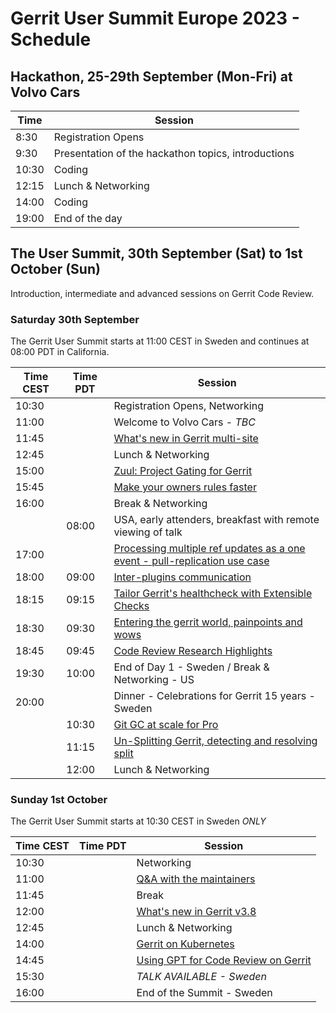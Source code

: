 # Gerrit User Summit Europe 2023 - Schedule

## Hackathon, 25-29th September (Mon-Fri) at Volvo Cars

| Time  | Session
|-------|-----------------------------------------------------
|  8:30 | Registration Opens
|  9:30 | Presentation of the hackathon topics, introductions
| 10:30 | Coding
| 12:15 | Lunch & Networking
| 14:00 | Coding
| 19:00 | End of the day

## The User Summit, 30th September (Sat) to 1st October (Sun)

Introduction, intermediate and advanced sessions on Gerrit Code Review.

### Saturday 30th September

The Gerrit User Summit starts at 11:00 CEST in Sweden and continues at 08:00 PDT in California.

| Time CEST | Time PDT  | Session
|-----------|-----------|-------------------------------------------------
| 10:30     |           | Registration Opens, Networking
| 11:00     |           | Welcome to Volvo Cars - *TBC*
| 11:45     |           | [What's new in Gerrit multi-site](sessions/whats-new-gerrit-multi-site.md)
| 12:45     |           | Lunch & Networking
| 15:00     |           | [Zuul: Project Gating for Gerrit](sessions/zuul.md)
| 15:45     |           | [Make your owners rules faster](sessions/speed-up-owners.md)
| 16:00     |           | Break & Networking
|           | 08:00     | USA, early attenders, breakfast with remote viewing of talk
| 17:00     |           | [Processing multiple ref updates as a one event - pull-replication use case](sessions/batchref-update.md)
| 18:00     | 09:00     | [Inter-plugins communication](lightning-talks/inter-plugins-comms.md)
| 18:15     | 09:15     | [Tailor Gerrit's healthcheck with Extensible Checks](sessions/extensible-healthcheck.md)
| 18:30     | 09:30     | [Entering the gerrit world, painpoints and wows](lightning-talks/entering-gerrit-worls.md)
| 18:45     | 09:45     | [Code Review Research Highlights](sessions/recent-rebels-research.md)
| 19:30     | 10:00     | End of Day 1 - Sweden / Break & Networking - US
| 20:00     |           | Dinner - Celebrations for Gerrit 15 years - Sweden
|           | 10:30     | [Git GC at scale for Pro](sessions/git-gc-at-scale.md)
|           | 11:15     | [Un-Splitting Gerrit, detecting and resolving split](sessions/unsplitting-gerrit.md)
|           | 12:00     | Lunch & Networking

### Sunday 1st October

The Gerrit User Summit starts at 10:30 CEST in Sweden *ONLY*

| Time CEST | Time PDT  | Session
|-----------|-----------|-------------------------------------------------
| 10:30     |           | Networking
| 11:00     |           | [Q&A with the maintainers](schedule/maintainers-qa.md)
| 11:45     |           | Break
| 12:00     |           | [What's new in Gerrit v3.8](sessions/whats-new-gerrit-3.8.md)
| 12:45     |           | Lunch & Networking
| 14:00     |           | [Gerrit on Kubernetes](sessions/k8s-gerrit.md)
| 14:45     |           | [Using GPT for Code Review on Gerrit](lightning-talks/gpt-for-gerrit.md)
| 15:30     |           | *TALK AVAILABLE - Sweden*
| 16:00     |           | End of the Summit - Sweden
